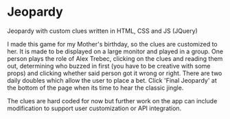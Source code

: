 # Jeopardy
Jeopardy with custom clues written in HTML, CSS and JS (JQuery)


I made this game for my Mother's birthday, so the clues are customized to her.  It is made to be displayed on a large monitor and played in a group.
One person plays the role of Alex Trebec, clicking on the clues and reading them out, determining who buzzed in first (you have to be creative with some props) and clicking whether said person got it wrong or right.
There are two daily doubles which allow the user to place a bet.  Click 'Final Jeopardy' at the bottom of the page when its time to hear the classic jingle.

The clues are hard coded for now but further work on the app can include modification to support user customization or API integration.
